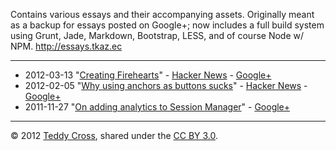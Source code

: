 Contains various essays and their accompanying assets. Originally meant as a backup for essays posted on Google+; now includes a full build system using Grunt, Jade, Markdown, Bootstrap, LESS, and of course Node w/ NPM. http://essays.tkaz.ec

---

* 2012-03-13 "[Creating Firehearts](http://tkaz.ec/creating-firehearts)" - [Hacker News](http://news.ycombinator.com/item?id=3698543) - [Google+](https://plus.google.com/114368870393867455297/posts/W1xiWydNqND)
* 2012-02-05 "[Why using anchors as buttons sucks](http://tkaz.ec/anchors-as-buttons-sucks)" - [Hacker News](http://news.ycombinator.com/item?id=3553463) - [Google+](https://plus.google.com/114368870393867455297/posts/9AMRDPi1y5e)
* 2011-11-27 "[On adding analytics to Session Manager](http://tkaz.ec/session-manager-analytics)" - [Google+](https://plus.google.com/114368870393867455297/posts/RLopDaH9d6r)

---

© 2012 [Teddy Cross](http://tkaz.ec), shared under the [CC BY 3.0](http://creativecommons.org/licenses/by/3.0/).